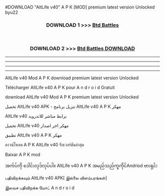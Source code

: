 #DOWNLOAD "AltLife v40" A P K [MOD] premium latest version Unlocked byu22 



<div align="center">

<h3>DOWNLOAD 1 >>> <a href="https://getmod1.web.app/?judule=Btd Battles">Btd Battles</a></h3><br>

<h3>DOWNLOAD 2 >>> <a href="https://getmod1.web.app/?judule=Btd Battles">Btd Battles DOWNLOAD</a></h3>

</div>


----------------------------------------------------------

----------------------------------------------------------

----------------------------------------------------------

----------------------------------------------------------


AltLife v40 Mod A P K download premium latest version Unlocked

Télécharger  AltLife v40 A P K pour A n d r o i d Gratuit

download AltLife v40 Mod A P K premium latest version Unlocked

تحميل AltLife v40 APK - تنزيل برنامج AltLife v40 A P K مهكر

AltLife v40 برابط مباشر للاندرويد

تحميل AltLife v40 مهكر اخر اصدار

تطبيق AltLife v40 A P K مهكر

ดาวน์โหลด A P K AltLife v40 รับเวอร์ชันล่าสุด

Baixar A P K mod

အက်ပ်ကို ဒေါင်းလုဒ်လုပ်ပါ။ AltLife v40 A P K အမည်သည်ကူကိုင်Andriod ဗားရှင်း

பதிவிறக்கவும் AltLife v40 APK[ இல்லை விளம்பரங்கள்] 
 
இலவச பதிவிறக்க மோட் A n d r o i d



